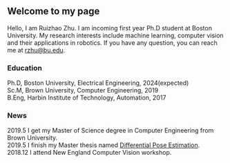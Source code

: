 ## Welcome to my page
Hello, I am Ruizhao Zhu. I am incoming first year Ph.D student at Boston University. My research interests include machine learning, computer vision and their applications in robotics. If you have any question, you can reach me at rzhu@bu.edu.
### Education
Ph.D, Boston University, Electrical Engineering, 2024(expected)      
Sc.M, Brown University, Computer Engineering, 2019    
B.Eng, Harbin Institute of Technology, Automation, 2017    
### News
2019.5 I get my Master of Science degree in Computer Engineering from Brown University.     
2019.5 I finish my Master thesis named [Differential Pose Estimation]().     
2018.12 I attend New England Computer Vision workshop.
